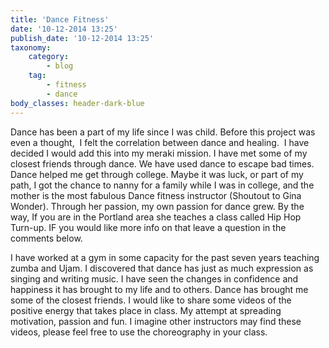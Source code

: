```yaml
---
title: 'Dance Fitness'
date: '10-12-2014 13:25'
publish_date: '10-12-2014 13:25'
taxonomy:
    category:
        - blog
    tag:
        - fitness
        - dance
body_classes: header-dark-blue
---
```


Dance has been a part of my life since I was child. Before this project was even a thought,  I felt the correlation between dance and healing.  I have decided I would add this into my meraki mission. I have met some of my closest friends through dance. We have used dance to escape bad times. Dance helped me get through college. Maybe it was luck, or part of my path, I got the chance to nanny for a family while I was in college, and the mother is the most fabulous Dance fitness instructor (Shoutout to Gina Wonder). Through her passion, my own passion for dance grew. By the way, If you are in the Portland area she teaches a class called Hip Hop Turn-up. IF you would like more info on that leave a question in the comments below.

I have worked at a gym in some capacity for the past seven years teaching zumba and Ujam. I discovered that dance has just as much expression as singing and writing music. I have seen the changes in confidence and happiness it has brought to my life and to others. Dance has brought me some of the closest friends. I would like to share some videos of the positive energy that takes place in class. My attempt at spreading motivation, passion and fun. I imagine other instructors may find these videos, please feel free to use the choreography in your class.

